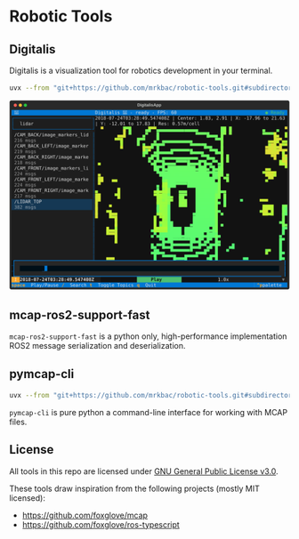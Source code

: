# Robotic Tools

## Digitalis

Digitalis is a visualization tool for robotics development in your terminal.

```sh
uvx --from "git+https://github.com/mrkbac/robotic-tools.git#subdirectory=digitalis" digitalis
```

![Digitalis](./digitalis/screenshot.svg)

## mcap-ros2-support-fast

`mcap-ros2-support-fast` is a python only, high-performance implementation ROS2 message serialization and deserialization.

## pymcap-cli

```sh
uvx --from "git+https://github.com/mrkbac/robotic-tools.git#subdirectory=pymcap-cli" pymcap-cli
```

`pymcap-cli` is pure python a command-line interface for working with MCAP files.

## License

All tools in this repo are licensed under [GNU General Public License v3.0](https://www.gnu.org/licenses/gpl-3.0.en.html).

These tools draw inspiration from the following projects (mostly MIT licensed):

- <https://github.com/foxglove/mcap>
- <https://github.com/foxglove/ros-typescript>
